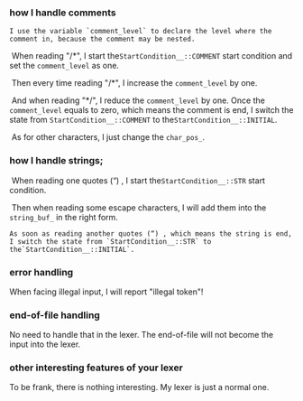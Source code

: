 <h3>how I handle comments</h3>

 	I use the variable `comment_level` to declare the level where the comment in, because the comment may be nested. 

​	When reading "/*",  I  start the`StartCondition__::COMMENT` start condition and set the `comment_level` as one.  

​	Then every time reading "/*",  I increase the `comment_level` by one.

​	And when reading "*/", I reduce the `comment_level` by one.  Once the `comment_level` equals to zero, which means the comment is end, I switch the state from `StartCondition__::COMMENT` to the`StartCondition__::INITIAL`.

​	As for other characters, I just change the `char_pos_`.



<h3> how I handle strings;</h3>

​	When reading one quotes (“) ,  I  start the`StartCondition__::STR` start condition.

​	Then when reading some escape characters, I will add them into the `string_buf_` in the right form.

 	As soon as reading another quotes (“) , which means the string is end, I switch the state from `StartCondition__::STR` to the`StartCondition__::INITIAL`.



<h3> error handling</h3>

When facing illegal input,  I will report "illegal token"!



<h3> end-of-file handling</h3>

No need to handle that in the lexer. The end-of-file will not become the input into the lexer.



<h3>other interesting features of your lexer</h3>

To be frank, there is nothing interesting. My lexer is just a normal one. 

